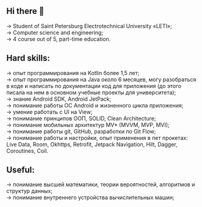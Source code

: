 ## Hi there 👋
-> Student of Saint Petersburg Electrotechnical University «LETI»;  
-> Сomputer science and engineering;  
-> 4 course out of 5, part-time education.

## Hard skills:
-> опыт программирования на Kotlin более 1,5 лет;  
-> опыт программирования на Java около 6 месяцев, могу разобраться в коде и написать по документации код для приложения (до этого писала на нем в основном учебные проекты для университета);  
-> знание Android SDK, Android JetPack;  
-> понимание работы OC Android и жизненного цикла приложения;  
-> умение работать с UI на View;  
-> понимание принципов ООП, SOLID, Clean Architecture;  
-> понимание мобильных архитектур MV* (MVVM, MVP, MVI);  
-> понимание работы git, GitHub, разработки по Git Flow;  
-> понимание работы и настройки, опыт применения в пет прокетах: Live Data, Room, Okhttps, Retrofit, Jetpack Navigation, Hilt, Dagger, Coroutines, Coil.  

## Useful:
-> понимание высшей математики, теории вероятностей, алгоритмов и структур данных;  
-> понимание внутреннего устройства вычислительных машин;  

<!--
**Xen1usss/Xen1usss** is a ✨ _special_ ✨ repository because its `README.md` (this file) appears on your GitHub profile.

Here are some ideas to get you started:

- 🔭 I’m currently working on ...
- 🌱 I’m currently learning ...
- 👯 I’m looking to collaborate on ...
- 🤔 I’m looking for help with ...
- 💬 Ask me about ...
- 📫 How to reach me: ...
- 😄 Pronouns: ...
- ⚡ Fun fact: ...
-->
